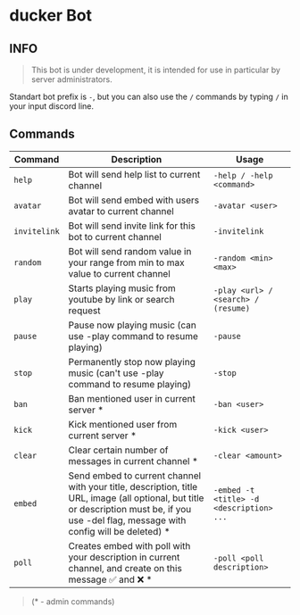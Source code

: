 # ducker Bot
## INFO
> This bot is under development, it is intended for use in particular by server administrators.

Standart bot prefix is `-`, but you can also use the `/` commands by typing `/` in your input discord line.

## Commands
| Command | Description | Usage |
|---|----| --- |
|`help`| Bot will send help list to current channel | `-help / -help` `<command>` |
|`avatar`| Bot will send embed with users avatar to current channel | `-avatar <user>` |
|`invitelink`| Bot will send invite link for this bot to current channel | `-invitelink` |
|`random`| Bot will send  random value in your range from min to max value to current channel | `-random <min> <max>` |
|`play`| Starts playing music from youtube by link or search request | `-play <url> /` `<search> / (resume)` |
|`pause`| Pause now playing music (can use -play command to resume playing) | `-pause` |
|`stop`| Permanently stop now playing music (can't use -play command to resume playing) | `-stop` |
|`ban`| Ban mentioned user in current server * | `-ban <user>` |
|`kick`| Kick mentioned user from current server * | `-kick <user>` |
|`clear`| Clear certain number of messages in current channel * | `-clear <amount>` |
|`embed`| Send embed to current channel with your title, description, title URL, image (all optional, but title or description must be, if you use -del flag, message with config will be deleted) * | `-embed -t <title> -d` `<description> ...` |
|`poll`| Creates embed with poll with your description in current channel, and create on this message :white_check_mark: and :x: * | `-poll <poll description>` |
> (* - admin commands)